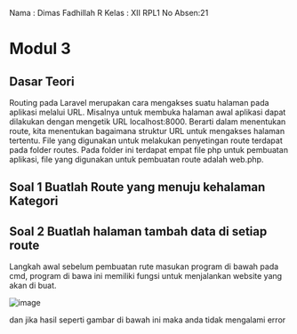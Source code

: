 Nama : Dimas Fadhillah R
Kelas : XII RPL1
No Absen:21

# Modul 3

## Dasar Teori
Routing pada Laravel merupakan cara mengakses suatu halaman pada aplikasi melalui URL.
Misalnya untuk membuka halaman awal aplikasi dapat dilakukan dengan mengetik URL
localhost:8000. Berarti dalam menentukan route, kita menentukan bagaimana struktur URL untuk
mengakses halaman tertentu. File yang digunakan untuk melakukan penyetingan route terdapat pada
folder routes. Pada folder ini terdapat empat file php untuk pembuatan aplikasi, file yang digunakan
untuk pembuatan route adalah web.php.

## Soal 1 Buatlah Route yang menuju kehalaman Kategori
## Soal 2 Buatlah halaman tambah data di setiap route

Langkah awal sebelum pembuatan rute masukan program di bawah pada cmd, program di bawa ini memiliki fungsi untuk
menjalankan website yang akan di buat.

![image](https://user-images.githubusercontent.com/109930422/182088555-103b32e7-765b-4497-b090-d5c074250074.png)

dan jika hasil seperti gambar di bawah ini maka anda tidak mengalami error



